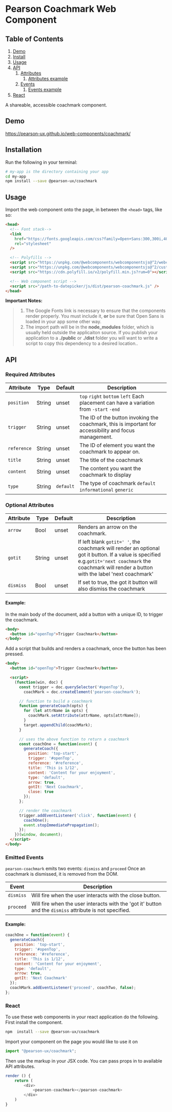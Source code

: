 # Pearson Coachmark Web Component

## Table of Contents

1. [Demo](#demo)
2. [Install](#install)
3. [Usage](#usage)
4. [API](#api)
   1. [Attributes](#api-attributes)
      1. [Attributes example](#attributes-example)
   2. [Events](#api-events)
      1. [Events example](#events-example)
5. [React](#react)


A shareable, accessible coachmark component.

<a name="demo"></a>

## Demo

https://pearson-ux.github.io/web-components/coachmark/

<a name="install"></a>

## Installation

Run the following in your terminal:

```bash
# my-app is the directory containing your app
cd my-app
npm install --save @pearson-ux/coachmark
```

<a name="usage"></a>

## Usage

Import the web component onto the page, in between the `<head>` tags, like so:

```html
<head>
  <!-- Font stack-->
  <link
    href="https://fonts.googleapis.com/css?family=Open+Sans:300,300i,400,400i,600,600i"
    rel="stylesheet"
  />

  <!-- Polyfills -->
  <script src="https://unpkg.com/@webcomponents/webcomponentsjs@^2/webcomponents-loader.js"></script>
  <script src="https://unpkg.com/@webcomponents/webcomponentsjs@^2/custom-elements-es5-adapter.js"></script>
  <script src="https://cdn.polyfill.io/v2/polyfill.min.js?rum=0"></script>

  <!-- Web component script -->
  <script src="/path-to-datepicker/js/dist/pearson-coachmark.js" />
</head>
```

**Important Notes:**

> 1. The Google Fonts link is necessary to ensure that the components render properly. You must include it, **or** be sure that Open Sans is loaded in your app some other way.
> 2. The import path will be in the **node_modules** folder, which is usually held outside the applicaiton source. If you publish your application to a **./public** or **./dist** folder you will want to write a script to copy this dependency to a desired location..

<a name="api"></a>

## API

<a name="api-attributes"></a>

### Required Attributes

| Attribute   | Type   | Default   | Description                                                                                            |
| ----------- | ------ | --------- | ------------------------------------------------------------------------------------------------------ |
| `position`  | String | unset     | `top` `right` `bottom` `left` Each placement can have a variation from `-start` `-end`                 |
| `trigger`   | String | unset     | The ID of the button invoking the coachmark, this is important for accessibility and focus management. |
| `reference` | String | unset     | The ID of element you want the coachmark to appear on.                                                 |
| `title`     | String | unset     | The title of the coachmark                                                                             |
| `content`   | String | unset     | The content you want the coachmark to display                                                          |
| `type`      | String | `default` | The type of coachmark `default` `informational` `generic`                                              |

### Optional Attributes

| Attribute | Type   | Default | Description                                                                                                                                                                                            |
| --------- | ------ | ------- | ------------------------------------------------------------------------------------------------------------------------------------------------------------------------------------------------------ |
| `arrow`   | Bool   | unset   | Renders an arrow on the coachmark.                                                                                                                                                                     |
| `gotit`   | String | unset   | If left blank `gotit=' '`, the coachmark will render an optional got it button. If a value is specified e.g.`gotit='next coachmark` the coachmark will render a button with the label 'next coachmark' |
| `dismiss` | Bool   | unset   | If set to true, the got it button will also dismiss the coachmark                                                                                                                                      |

<a name="api-example"></a>

#### Example:

In the main body of the document, add a button with a unique ID, to trigger the coachmark.

```html
<body>
  <button id="openTop">Trigger Coachmark</button>
</body>
```

Add a script that builds and renders a coachmark, once the button has been pressed.

```html
<body>
  <button id="openTop">Trigger Coachmark</button>

  <script>
    (function(win, doc) {
      const trigger = doc.querySelector('#openTop'),
        coachMark = doc.createElement('pearson-coachmark');

      // function to build a coachmark
      function generateCoach(opts) {
        for (let attrName in opts) {
          coachMark.setAttribute(attrName, opts[attrName]);
        }
        target.appendChild(coachMark);
      }

      // uses the above function to return a coachmark
      const coachOne = function(event) {
        generateCoach({
          position: 'top-start',
          trigger: '#openTop',
          reference: '#reference',
          title: 'This is 1/12',
          content: 'Content for your enjoyment',
          type: 'default',
          arrow: true,
          gotIt: 'Next Coachmark',
          close: true
        });
      };

      // render the coachmark
      trigger.addEventListener('click', function(event) {
        coachOne();
        event.stopImmediatePropagation();
      });
    })(window, document);
  </script>
</body>
```

<a name="api-events"></a>

### Emitted Events

`pearson-coachmark` emits two events: `dismiss` and `proceed` Once an coachmark is dismissed, it is removed from the DOM.

| Event     | Description                                                                                              |
| --------- | -------------------------------------------------------------------------------------------------------- |
| `dismiss` | Will fire when the user interacts with the close button.                                                 |
| `proceed` | Will fire when the user interacts with the 'got it' button and the `dismiss` attribute is not specified. |

<a name="events-example"></a>

#### Example:

```js
coachOne = function(event) {
  generateCoach({
    position: 'top-start',
    trigger: '#openTop',
    reference: '#reference',
    title: 'This is 1/12',
    content: 'Content for your enjoyment',
    type: 'default',
    arrow: true,
    gotIt: 'Next Coachmark'
  });
  coachMark.addEventListener('proceed', coachTwo, false);
};
```
<a name="react"></a>

### React
To use these web components in your react application do the following.
First install the component.

```bash
npm  install --save @pearson-ux/coachmark
```

Import your component on the page you would like to use it on

```js
import "@pearson-ux/coachmark";
```
Then use the markup in your JSX code.  You can pass props in to available API attributes.

```js
render () {
	return (
		<div>
			<pearson-coachmark></pearson-coachmark>
		</div>
	)
}
```
